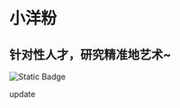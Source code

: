 # 小洋粉

## 针对性人才，研究精准地艺术~

![Static Badge](https://img.shields.io/badge/xyfll7-%E9%92%88%E5%AF%B9%E6%80%A7%E4%BA%BA%E6%89%8D%EF%BC%8C%E7%A0%94%E7%A9%B6%E7%B2%BE%E5%87%86%E5%9C%B0%E8%89%BA%E6%9C%AF%EF%BD%9E-black)

update


